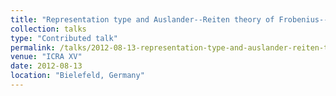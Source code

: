 ```yaml
---
title: "Representation type and Auslander--Reiten theory of Frobenius--Lusztig kernels"
collection: talks
type: "Contributed talk"
permalink: /talks/2012-08-13-representation-type-and-auslander-reiten-theory-of-frobenius-lusztig-kernels
venue: "ICRA XV"
date: 2012-08-13
location: "Bielefeld, Germany"
---
```


